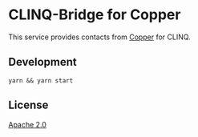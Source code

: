# CLINQ-Bridge for Copper

This service provides contacts from [Copper](https://www.copper.com/) for CLINQ.

## Development

```shell
yarn && yarn start
```

## License

[Apache 2.0](LICENSE)
